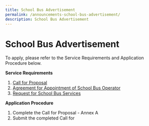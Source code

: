 ```yaml
---
title: School Bus Advertisement
permalink: /announcements-school-bus-advertisement/
description: School Bus Advertisement
---
```

# School Bus Advertisement

To apply, please refer to the Service Requirements and Application Procedure below.

**Service Requirements**

1. [Call for Proposal](/files/call%20for%20proposal%20-%20annex%20a.pdf)
2. [Agreement for Appointment of School Bus Operator](/files/agreement%20for%20appointment%20of%20school%20bus%20operator.pdf)
3. [Request for School Bus Services](/files/request%20for%20school%20bus%20services.pdf)

**Application Procedure**

1. Complete the Call for Proposal - Annex A
2. Submit the completed Call for